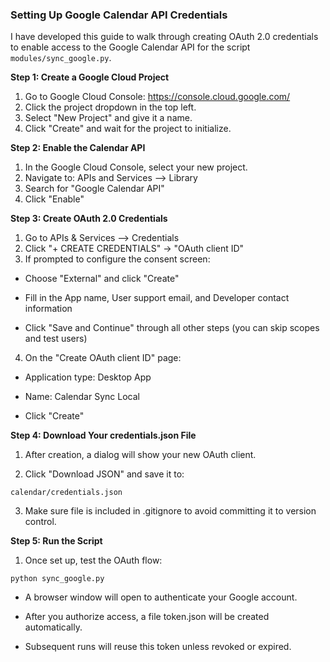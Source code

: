 ### Setting Up Google Calendar API Credentials 

I have developed this guide to walk through creating OAuth 2.0 credentials to enable access to the Google Calendar API for the script `modules/sync_google.py`. 


**Step 1: Create a Google Cloud Project**

1. Go to Google Cloud Console: https://console.cloud.google.com/
2. Click the project dropdown in the top left. 
3. Select "New Project" and give it a name. 
4. Click "Create" and wait for the project to initialize. 


**Step 2: Enable the Calendar API**

1. In the Google Cloud Console, select your new project. 
2. Navigate to: APIs and Services --> Library 
3. Search for "Google Calendar API" 
4. Click "Enable" 

**Step 3: Create OAuth 2.0 Credentials**

1. Go to APIs & Services --> Credentials 
2. Click "+ CREATE CREDENTIALS" → "OAuth client ID"
3. If prompted to configure the consent screen:

- Choose "External" and click "Create"

- Fill in the App name, User support email, and Developer contact information

- Click "Save and Continue" through all other steps (you can skip scopes and test users)

4. On the "Create OAuth client ID" page:

- Application type: Desktop App

- Name: Calendar Sync Local

- Click "Create"


**Step 4: Download Your credentials.json File** 

1. After creation, a dialog will show your new OAuth client.

2. Click "Download JSON" and save it to:

`calendar/credentials.json`

3. Make sure file is included in .gitignore to avoid committing it to version control.

**Step 5: Run the Script** 

1. Once set up, test the OAuth flow:

`python sync_google.py`

- A browser window will open to authenticate your Google account.

- After you authorize access, a file token.json will be created automatically.

- Subsequent runs will reuse this token unless revoked or expired.




